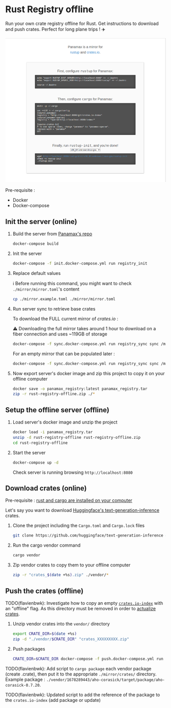 # Rust Registry offline

Run your own crate registry offline for Rust. Get instructions to download and push crates. Perfect for long plane trips ! :airplane:

![Homepage of Panamax](./homepage.png)

Pre-requisite :

- Docker
- Docker-compose

## Init the server (online)

1. Build the server from [Panamax's repo](https://github.com/panamax-rs/panamax)

    ```bash
    docker-compose build
    ```

2. Init the server

    ```bash
    docker-compose -f init.docker-compose.yml run registry_init
    ```

3. Replace default values

    :information_source: Before running this command, you might want to check `./mirror/mirror.toml`'s content

    ```bash
    cp ./mirror.example.toml ./mirror/mirror.toml
    ```

4. Run server sync to retrieve base crates

    To download the FULL current mirror of _crates.io_ :

    :warning: Downloading the full mirror takes around 1 hour to download on a fiber connection and uses ~119GB of storage

    ```bash
    docker-compose -f sync.docker-compose.yml run registry_sync sync /mirror
    ```

    For an empty mirror that can be populated later :

    ```bash
    docker-compose -f sync.docker-compose.yml run registry_sync sync /mirror /vendor
    ```

5. Now export server's docker image and zip this project to copy it on your offline computer

    ```bash
    docker save -o panamax_registry:latest panamax_registry.tar
    zip -r rust-registry-offline.zip ./*
    ```

## Setup the offline server (offline)

1. Load server's docker image and unzip the project

    ```bash
    docker load -i panamax_registry.tar
    unzip -d rust-registry-offline rust-registry-offline.zip
    cd rust-registry-offline
    ```

2. Start the server

    ```bash
    docker-compose up -d
    ```

    Check server is running browsing `http://localhost:8080`

## Download crates (online)

Pre-requisite : [rust and cargo are installed on your computer](https://www.rust-lang.org/tools/install)

Let's say you want to download [Huggingface's text-generation-inference](https://github.com/huggingface/text-generation-inference) crates.

1. Clone the project including the `Cargo.toml` and `Cargo.lock` files

    ```bash
    git clone https://github.com/huggingface/text-generation-inference && cd text-generation-inference
    ```

2. Run the cargo vendor command

    ```bash
    cargo vendor
    ```

3. Zip vendor crates to copy them to your offline computer

    ```bash
    zip -r "crates_$(date +%s).zip" ./vendor/*
    ```

## Push the crates (offline)

TODO(flavienbwk): Investigate how to copy an empty [`crates.io-index`](https://github.com/panamax-rs/panamax/blob/7cd1ae613547ee2aeb05fa05a42ebe2be9d74467/src/crates_index.rs#L82) with an "offline" flag. As this directory must be removed in order to [actualize crates](https://github.com/panamax-rs/panamax/issues/100).

1. Unzip vendor crates into the `vendor/` directory

    ```bash
    export CRATE_DIR=$(date +%s)
    zip -d "./vendor/$CRATE_DIR" "crates_XXXXXXXXX.zip"
    ```

2. Push packages

    ```bash
    CRATE_DIR=$CRATE_DIR docker-compose -f push.docker-compose.yml run push
    ```

TODO(flavienbwk): Add script to `cargo package` each vendor package (create .crate), then put it to the appropriate `./mirror/crates/` directory. Example package : `./vendor/1678289443/aho-corasick/target/package/aho-corasick-0.7.20`.

TODO(flavienbwk): Updated script to add the reference of the package to the `crates.io-index` (add package or update)
